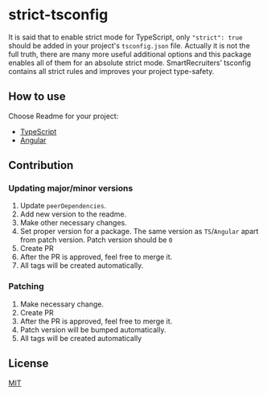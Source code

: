 # strict-tsconfig
It is said that to enable strict mode for TypeScript, only `"strict": true` should be added in your project's `tsconfig.json` file. Actually it is not the full truth, there are many more useful additional options and this package enables all of them for an absolute strict mode. SmartRecruiters’ tsconfig contains all strict rules and improves your project type-safety.

## How to use

Choose Readme for your project:

- [TypeScript](packages/strict/README.md)
- [Angular](packages/angular-strict/README.md)

## Contribution

### Updating major/minor versions
1. Update `peerDependencies`.
1. Add new version to the readme.
1. Make other necessary changes.
1. Set proper version for a package. The same version as `TS`/`Angular` apart from patch version. Patch version should be `0`
1. Create PR
1. After the PR is approved, feel free to merge it.
1. All tags will be created automatically.

### Patching
1. Make necessary change.
1. Create PR
1. After the PR is approved, feel free to merge it.
1. Patch version will be bumped automatically.
1. All tags will be created automatically

## License

[MIT](LICENSE)

